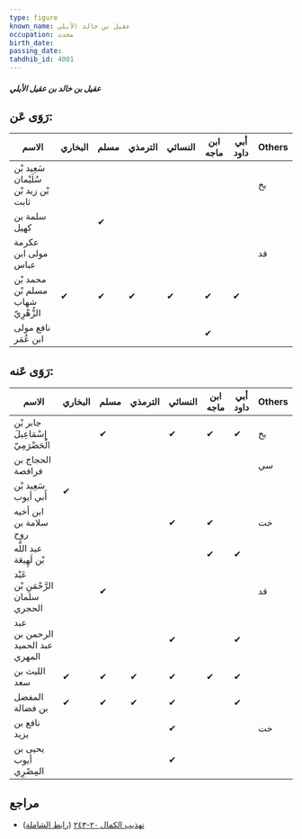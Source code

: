 ```yaml
---
type: figure
known_name: عقيل بن خالد الأيلي
occupation: محدث
birth_date:
passing_date:
tahdhib_id: 4001
---
```

##### عقيل بن خالد بن عقيل الأيلي

## رَوَى عَن:
| الاسم                                 | البخاري | مسلم | الترمذي | النسائي | ابن ماجه | أبي داود | Others |
| ------------------------------------- | ------- | ---- | ------- | ------- | -------- | -------- | ------ |
| سَعِيد بْن سُلَيْمان بْن زيد بْن ثابت |         |      |         |         |          |          | بخ     |
| سلمة بن كهيل                          |         | ✔    |         |         |          |          |        |
| عكرمة مولى ابن عباس                   |         |      |         |         |          |          | قد     |
| محمد بْن مسلم بْن شهاب الزُّهْرِيّ    | ✔       | ✔    | ✔       | ✔       | ✔        | ✔        |        |
| نافع مولى ابن عُمَر                   |         |      |         |         | ✔        |          |        |
## رَوَى عَنه:
| الاسم                               | البخاري | مسلم | الترمذي | النسائي | ابن ماجه | أبي داود | Others |
| ----------------------------------- | ------- | ---- | ------- | ------- | -------- | -------- | ------ |
| جابر بْن إِسْمَاعِيلَ الْحَضْرَمِيّ |         | ✔    |         | ✔       | ✔        | ✔        | بخ     |
| الحجاج بن فرافصة                    |         |      |         |         |          |          | سي     |
| سَعِيد بْن أَبي أيوب                | ✔       |      |         |         |          |          |        |
| ابن أخيه سلامة بن روح               |         |      |         | ✔       | ✔        |          | خت     |
| عبد اللَّه بْن لَهِيعَة             |         |      |         |         | ✔        | ✔        |        |
| عَبْد الرَّحْمَنِ بْن سلمان الحجري  |         | ✔    |         |         |          |          | قد     |
| عبد الرحمن بن عبد الحميد المهري     |         |      |         | ✔       |          | ✔        |        |
| الليث بن سعد                        | ✔       | ✔    | ✔       | ✔       | ✔        | ✔        |        |
| المفضل بن فضالة                     | ✔       | ✔    | ✔       | ✔       |          | ✔        |        |
| نافع بن يزيد                        |         |      |         | ✔       |          |          | خت     |
| يحيى بن أيوب المِصْرِي              |         |      |         | ✔       |          |          |        |
## مراجع
- [تهذيب الكمال ٢٠-٢٤٣](obsidian://open?vault=Tahdhib-al-Kamal&file=Figures/٤٠٠١-عقيل%20بن%20خالد%20بن%20عقيل%20الأيلي) ([رابط الشاملة](https://shamela.ws/book/3722/10373))